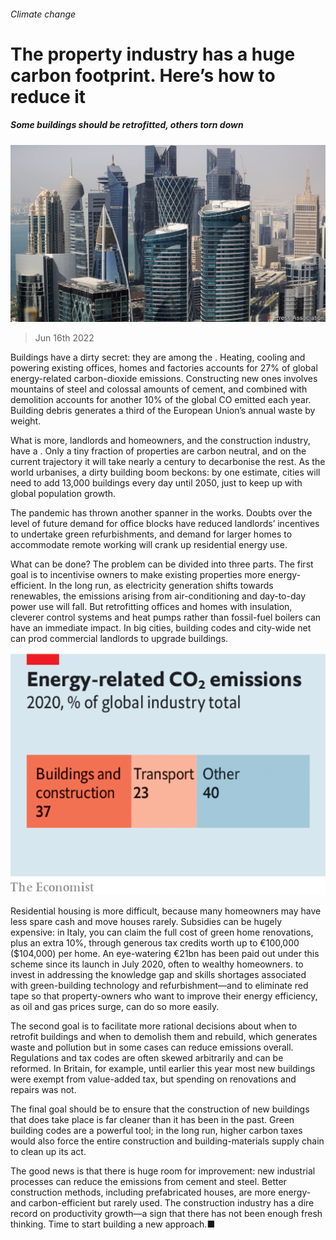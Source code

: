 ###### Climate change

# The property industry has a huge carbon footprint. Here’s how to reduce it 

##### Some buildings should be retrofitted, others torn down 

![image](images/20220618_LDP503.jpg) 

> Jun 16th 2022 

Buildings have a dirty secret: they are among the . Heating, cooling and powering existing offices, homes and factories accounts for 27% of global energy-related carbon-dioxide emissions. Constructing new ones involves mountains of steel and colossal amounts of cement, and combined with demolition accounts for another 10% of the global CO emitted each year. Building debris generates a third of the European Union’s annual waste by weight. 

What is more, landlords and homeowners, and the construction industry, have a . Only a tiny fraction of properties are carbon neutral, and on the current trajectory it will take nearly a century to decarbonise the rest. As the world urbanises, a dirty building boom beckons: by one estimate, cities will need to add 13,000 buildings every day until 2050, just to keep up with global population growth. 

The pandemic has thrown another spanner in the works. Doubts over the level of future demand for office blocks have reduced landlords’ incentives to undertake green refurbishments, and demand for larger homes to accommodate remote working will crank up residential energy use. 

What can be done? The problem can be divided into three parts. The first goal is to incentivise owners to make existing properties more energy-efficient. In the long run, as electricity generation shifts towards renewables, the emissions arising from air-conditioning and day-to-day power use will fall. But retrofitting offices and homes with insulation, cleverer control systems and heat pumps rather than fossil-fuel boilers can have an immediate impact. In big cities, building codes and city-wide net  can prod commercial landlords to upgrade buildings.

![image](images/20220618_LDC757.png) 


Residential housing is more difficult, because many homeowners may have less spare cash and move houses rarely. Subsidies can be hugely expensive: in Italy, you can claim the full cost of green home renovations, plus an extra 10%, through generous tax credits worth up to €100,000 ($104,000) per home. An eye-watering €21bn has been paid out under this scheme since its launch in July 2020, often to wealthy homeowners.  to invest in addressing the knowledge gap and skills shortages associated with green-building technology and refurbishment—and to eliminate red tape so that property-owners who want to improve their energy efficiency, as oil and gas prices surge, can do so more easily. 

The second goal is to facilitate more rational decisions about when to retrofit buildings and when to demolish them and rebuild, which generates waste and pollution but in some cases can reduce emissions overall. Regulations and tax codes are often skewed arbitrarily and can be reformed. In Britain, for example, until earlier this year most new buildings were exempt from value-added tax, but spending on renovations and repairs was not. 

The final goal should be to ensure that the construction of new buildings that does take place is far cleaner than it has been in the past. Green building codes are a powerful tool; in the long run, higher carbon taxes would also force the entire construction and building-materials supply chain to clean up its act. 

The good news is that there is huge room for improvement: new industrial processes can reduce the emissions from cement and steel. Better construction methods, including prefabricated houses, are more energy- and carbon-efficient but rarely used. The construction industry has a dire record on productivity growth—a sign that there has not been enough fresh thinking. Time to start building a new approach.■


